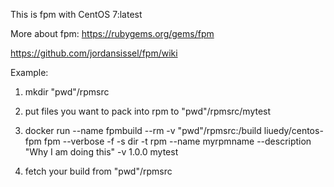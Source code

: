 This is fpm with CentOS 7:latest

More about fpm: https://rubygems.org/gems/fpm

https://github.com/jordansissel/fpm/wiki

Example: 

1. mkdir "pwd"/rpmsrc

2. put files you want to pack into rpm to "pwd"/rpmsrc/mytest

3. docker run  --name fpmbuild --rm -v "pwd"/rpmsrc:/build liuedy/centos-fpm fpm --verbose -f -s dir -t rpm --name myrpmname --description "Why I am doing this" -v 1.0.0 mytest

4. fetch your build from "pwd"/rpmsrc
